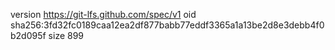 version https://git-lfs.github.com/spec/v1
oid sha256:3fd32fc0189caa12ea2df877babb77eddf3365a1a13be2d8e3debb4f0b2d095f
size 899
